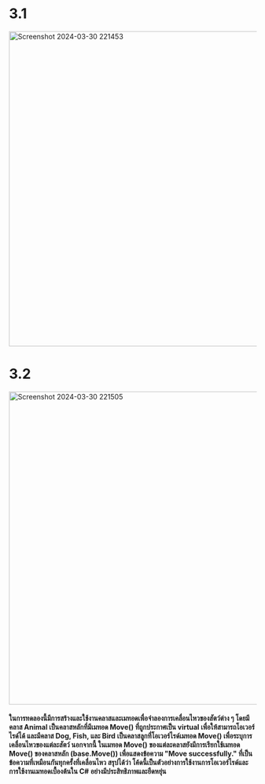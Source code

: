 # 3.1
<img width="641" alt="Screenshot 2024-03-30 221453" src="https://github.com/anndyyzzz/03376836-OOP-2566-Lab-11/assets/144866059/99c4995f-018d-40b7-a7c9-7422ea0c1d85">

# 3.2
<img width="637" alt="Screenshot 2024-03-30 221505" src="https://github.com/anndyyzzz/03376836-OOP-2566-Lab-11/assets/144866059/ec17a991-7cbe-47ff-a48a-fee5e80a4412">

#### ในการทดลองนี้มีการสร้างและใช้งานคลาสและเมทอดเพื่อจำลองการเคลื่อนไหวของสัตว์ต่าง ๆ โดยมีคลาส Animal เป็นคลาสหลักที่มีเมทอด Move() ที่ถูกประกาศเป็น virtual เพื่อให้สามารถโอเวอร์ไรด์ได้ และมีคลาส Dog, Fish, และ Bird เป็นคลาสลูกที่โอเวอร์ไรด์เมทอด Move() เพื่อระบุการเคลื่อนไหวของแต่ละสัตว์ นอกจากนี้ ในเมทอด Move() ของแต่ละคลาสยังมีการเรียกใช้เมทอด Move() ของคลาสหลัก (base.Move()) เพื่อแสดงข้อความ "Move successfully." ที่เป็นข้อความที่เหมือนกันทุกครั้งที่เคลื่อนไหว สรุปได้ว่า โค้ดนี้เป็นตัวอย่างการใช้งานการโอเวอร์ไรด์และการใช้งานเมทอดเบื้องต้นใน C# อย่างมีประสิทธิภาพและยืดหยุ่น
